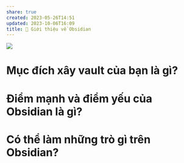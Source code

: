 ```yaml
---
share: true
created: 2023-05-26T14:51
updated: 2023-10-06T16:09
title: 💎 Giới thiệu về Obsidian
---
```


![](https://obsidian.md/images/screenshot-1.0-hero-combo.png) 
# Mục đích xây vault của bạn là gì?

# Điểm mạnh và điểm yếu của Obsidian là gì?


# Có thể làm những trò gì trên Obsidian?

